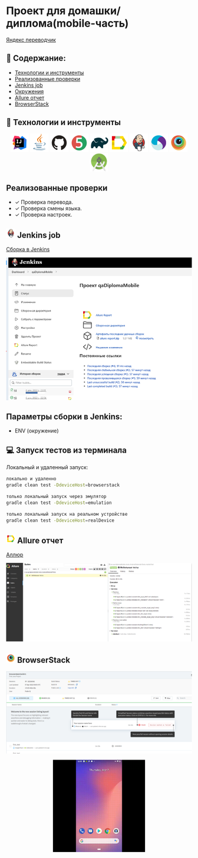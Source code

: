 # Проект для домашки/диплома(mobile-часть)
<a target="_blank" href="https://play.google.com/store/apps/details?id=ru.yandex.translate">Яндекс переводчик</a>

## :pushpin: Содержание:

- [Технологии и инструменты](#rocket-технологии-и-инструменты)
- [Реализованные проверки](#Реализованные-проверки)
- [Jenkins job](#-Jenkins-job)
- [Окружения](#-computer-Запуск-тестов-из-терминала)
- [Allure отчет](#-Allure-отчет)
- [BrowserStack](#-BrowserStack)

## :rocket: Технологии и инструменты

<p align="center">
<a href="https://www.jetbrains.com/idea/"><img src="images/Intelij_IDEA.svg" width="50" height="50"  alt="IDEA"/></a>
<a href="https://www.java.com/"><img src="images/Java.svg" width="50" height="50"  alt="Java"/></a>
<a href="https://github.com/"><img src="images/Github.svg" width="50" height="50"  alt="Github"/></a>
<a href="https://junit.org/junit5/"><img src="images/JUnit5.svg" width="50" height="50"  alt="JUnit 5"/></a>
<a href="https://gradle.org/"><img src="images/Gradle.svg" width="50" height="50"  alt="Gradle"/></a>
<a href="https://github.com/allure-framework/allure2"><img src="images/Allure_Report.svg" width="50" height="50"  alt="Allure"/></a>
<a href="https://www.jenkins.io/"><img src="images/Jenkins.svg" width="50" height="50"  alt="Jenkins"/></a>
<a href="https://appium.io/index.html"><img src="images/Appium.svg" width="50" height="50"  alt="Appium"/></a>
<a href="https://www.browserstack.com/"><img src="images/Browserstack.svg" width="50" height="50"  alt="Browserstack"/></a>
<a href="https://developer.android.com/studio"><img src="images/Android_Studio.png" width="50" height="50"  alt="Android Studio"/></a>
</p>

## Реализованные проверки

- ✓ Проверка перевода.
- ✓ Проверка смены языка.
- ✓ Проверка настроек.


## <img src="images/Jenkins.svg" width="25" height="25"  alt="Jenkins"/></a> Jenkins job
<a target="_blank" href="https://jenkins.autotests.cloud/job/qaDiplomaMobile/">Сборка в Jenkins</a>
<p align="center">
<a href="https://jenkins.autotests.cloud/job/qaDiplomaMobile/"><img src="images/Jenkins_job.png" alt="Jenkins"/></a>
</p>

## Параметры сборки в Jenkins: 

- ENV (окружение)


## :computer: Запуск тестов из терминала

Локальный и удаленный запуск:
```bash
локально и удаленно
gradle clean test -DdeviceHost=browserstack 
```
```bash
только локальный запуск через эмулятор
gradle clean test -DdeviceHost=emulation 
```
```bash
только локальный запуск на реальном устройстве
gradle clean test -DdeviceHost=realDevice 
```

## <img src="images/Allure_Report.svg" width="25" height="25"  alt="Allure"/></a> Allure отчет

<a target="_blank" href="https://jenkins.autotests.cloud/job/qaDiplomaMobile/5/allure/">Аллюр</a>

<p align="center">
<img title="Allure Results" src="images/Allure_results.png">
</p>


## <img src="images/browserstack.svg" width="25" height="25"  alt="BrowserStack"/></a> BrowserStack

<p align="center">
<img title="BrowserStack results" src="images/BrowserStack_results.png">
</p>

<p align="center">
<img title="BrowserStack Video" src="images/BrowserStack_video.gif" width="250" height="250"  alt="video"> 
</p>
